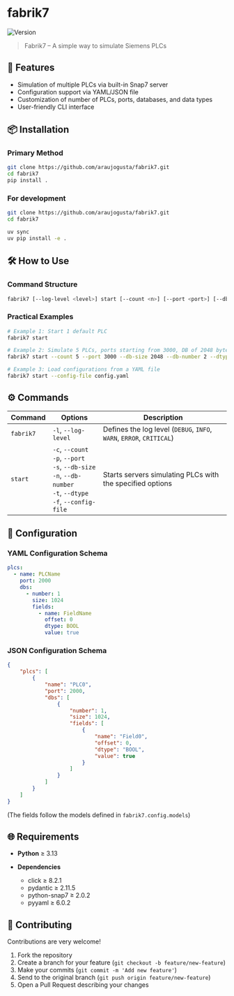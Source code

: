 # fabrik7

![Version](https://img.shields.io/badge/version-0.1.0-blue)

> Fabrik7 – A simple way to simulate Siemens PLCs

## 🚀 Features
- Simulation of multiple PLCs via built-in Snap7 server
- Configuration support via YAML/JSON file
- Customization of number of PLCs, ports, databases, and data types
- User-friendly CLI interface

## 📦 Installation

### Primary Method
```bash
git clone https://github.com/araujogusta/fabrik7.git
cd fabrik7
pip install .
```

### For development
```bash
git clone https://github.com/araujogusta/fabrik7.git
cd fabrik7

uv sync
uv pip install -e .
```

## 🛠️ How to Use

### Command Structure

```bash
fabrik7 [--log-level <level>] start [--count <n>] [--port <port>] [--db-size <size>] [--db-number <num>] [--dtype <type>] [--config-file <path>]
```

### Practical Examples

```bash
# Example 1: Start 1 default PLC
fabrik7 start

# Example 2: Simulate 5 PLCs, ports starting from 3000, DB of 2048 bytes, 2 DBs per PLC, REAL type
fabrik7 start --count 5 --port 3000 --db-size 2048 --db-number 2 --dtype REAL

# Example 3: Load configurations from a YAML file
fabrik7 start --config-file config.yaml
```

## ⚙️ Commands

| Command   | Options                                                                                                                                                          | Description                                                             |
| --------- | --------------------------------------------------------------------------------------------------------------------------------------------------------------- | --------------------------------------------------------------------- |
| `fabrik7` | `-l`, `--log-level`                                                                                                                                             | Defines the log level (`DEBUG`, `INFO`, `WARN`, `ERROR`, `CRITICAL`)  |
| `start`   | `-c`, `--count` <n><br>`-p`, `--port` <port><br>`-s`, `--db-size` <size><br>`-n`, `--db-number` <num><br>`-t`, `--dtype` <type><br>`-f`, `--config-file` <path> | Starts servers simulating PLCs with the specified options          |
## 🔧 Configuration

### YAML Configuration Schema

```yaml
plcs:
  - name: PLCName
    port: 2000
    dbs:
      - number: 1
        size: 1024
        fields:
          - name: FieldName
            offset: 0
            dtype: BOOL
            value: true
```

### JSON Configuration Schema

```json
{
    "plcs": [
        {
            "name": "PLC0",
            "port": 2000,
            "dbs": [
                {
                    "number": 1,
                    "size": 1024,
                    "fields": [
                        {
                            "name": "Field0",
                            "offset": 0,
                            "dtype": "BOOL",
                            "value": true
                        }
                    ]
                }
            ]
        }
    ]
}
```

(The fields follow the models defined in `fabrik7.config.models`)
## 🌐 Requirements

* **Python** ≥ 3.13
* **Dependencies**

  * click ≥ 8.2.1
  * pydantic ≥ 2.11.5
  * python-snap7 ≥ 2.0.2
  * pyyaml ≥ 6.0.2

## 🤝 Contributing

Contributions are very welcome!

1. Fork the repository
2. Create a branch for your feature (`git checkout -b feature/new-feature`)
3. Make your commits (`git commit -m 'Add new feature'`)
4. Send to the original branch (`git push origin feature/new-feature`)
5. Open a Pull Request describing your changes
